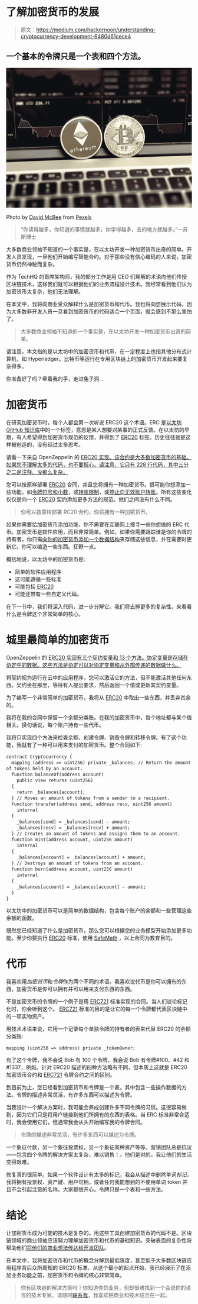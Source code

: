 # 了解加密货币的发展

> 原文：<https://medium.com/hackernoon/understanding-cryptocurrency-development-6480d61cece4>

## 一个基本的令牌只是一个表和四个方法。

![](img/412a0b7242cbcbe6c5bcd4bbfecc9f53.png)

Photo by [David McBee](https://www.pexels.com/@davidmcbee?utm_content=attributionCopyText&utm_medium=referral&utm_source=pexels) from [Pexels](https://www.pexels.com/photo/ethereum-and-bitcoin-emblems-730569/?utm_content=attributionCopyText&utm_medium=referral&utm_source=pexels)

> “你读得越多，你知道的事情就越多。你学得越多，去的地方就越多。”—苏斯博士

大多数商业领袖不知道的一个事实是，在以太坊开发一种加密货币出奇的简单。开发人员发现，一旦他们开始编写智能合约。对于那些没有信心编码的人来说，加密货币仍然神秘而复杂。

作为 TechHQ 的首席架构师，我的部分工作是用 CEO 们理解的术语向他们传授区块链技术，这样我们就可以根据他们的业务流程设计技术。我经常看到他们认为加密货币太复杂，他们无法理解。

在本文中，我将向商业受众解释什么是加密货币和代币。我也将向您展示代码，因为大多数非开发人员一旦看到加密货币的代码适合一个页面，就会感到不那么害怕了。

> 大多数商业领袖不知道的一个事实是，在以太坊开发一种加密货币出奇的简单。

请注意，本文指的是以太坊中的加密货币和代币，在一定程度上也指其他分布式计算机，如 Hyperledger。比特币等运行在专用区块链上的加密货币开发起来要复杂得多。

你准备好了吗？牵着我的手，走进兔子洞…

# 加密货币

在研究加密货币时，每个人都会第一次听说 ERC20 这个术语。ERC 是[以太坊 GitHub 知识库](https://github.com/ethereum/EIPs/labels/ERC)中的一个标签，意思是某人想要对某事的正式反馈。在以太坊的早期，有人希望得到加密货币规范的反馈，并得到了 [ERC20](https://en.wikipedia.org/wiki/ERC-20) 标签。历史往往就是这样被创造的，没有经过太多思考。

请看一下来自 OpenZeppelin 的 [ERC20 实现。该合约是大多数加密货币的基础。如果您不理解太多的代码，也不要担心。请注意，它只有 228 行代码，其中三分之二是注释。没那么复杂。](https://github.com/OpenZeppelin/openzeppelin-solidity/blob/master/contracts/token/ERC20/ERC20.sol)

您可以按原样部署 [ERC20](https://github.com/OpenZeppelin/openzeppelin-solidity/blob/master/contracts/token/ERC20/ERC20.sol) 合同，并且您将拥有一种加密货币。很可能你想添加一些功能，如[令牌符号和小数](https://github.com/OpenZeppelin/openzeppelin-solidity/blob/master/contracts/token/ERC20/ERC20Detailed.sol)，或[转账限制](https://github.com/ethereum/EIPs/issues/1404)，或[停止向无效账户转账](https://github.com/Dexaran/ERC223-token-standard)。所有这些变化仅仅是向一个 [ERC20](https://github.com/OpenZeppelin/openzeppelin-solidity/blob/master/contracts/token/ERC20/ERC20.sol) 契约添加更多方法的规范。他们之间没有什么不同。

> 你可以按原样部署 RC20 合约，你将拥有一种加密货币。

如果你需要给加密货币添加功能，你不需要在互联网上搜寻一些你想做的 ERC 代币。加密货币是软件应用，而且非常简单。例如，如果你需要跟踪谁是你的令牌的持有者，你只需[向你的加密货币添加一个数据结构](https://hackernoon.com/implementing-staking-in-solidity-1687302a82cf)来存储这些信息，并在需要时更新它。你可以编造一些东西。狂野一点。

概括地说，以太坊中的加密货币是:

*   简单的软件应用程序
*   这可能遵循一些标准
*   可能包括 [ERC20](https://github.com/OpenZeppelin/openzeppelin-solidity/blob/master/contracts/token/ERC20/ERC20.sol)
*   可能还带有一些自定义代码。

在下一节中，我们将深入代码，进一步分解它。我们将去掉更多的复杂性，来看看什么是令牌这个非常简单的核心。

# 城里最简单的加密货币

OpenZeppelin 的 [ERC20 实现有三个契约变量和 13 个方法。协定变量是存储在协定中的数据。这些方法是协定可以对协定变量和从外部传递的数据做什么。](https://github.com/OpenZeppelin/openzeppelin-solidity/blob/master/contracts/token/ERC20/ERC20.sol)

将契约视为运行在云中的应用程序，您可以激活它的方法，但不能激活其他任何东西。契约坐在那里，等待有人提出要求，然后返回一个值或更新其契约变量。

为了编写一个非常简单的加密货币，我将从 [ERC20](https://github.com/OpenZeppelin/openzeppelin-solidity/blob/master/contracts/token/ERC20/ERC20.sol) 中取出一些东西，并丢弃其余的。

我将在我的合同中保留一个余额分类账。在我的加密货币中，每个地址都与某个值相关。换句话说，每个账户持有一些代币。

我将只实现四个方法来检查余额、创建令牌、销毁令牌和转移令牌。有了这个功能，我就有了一种可以用来支付的加密货币。整个合同如下:

```
contract Cryptocurrency {
  mapping (address => uint256) private _balances; // Return the amount of tokens held by an account.
  function balanceOf(address account) 
    public view returns (uint256) 
  {
    return _balances[account];
  } // Moves an amount of tokens from a sender to a recipient.
  function transfer(address send, address recv, uint256 amount)
    internal
  {
    _balances[send] = _balances[send] — amount;
    _balances[recv] = _balances[recv] + amount;
  } // Creates an amount of tokens and assigns them to an account.
  function mint(address account, uint256 amount) 
    internal
  {
    _balances[account] = _balances[account] + amount;
  } // Destroys an amount of tokens from an account.
  function burn(address account, uint256 amount) 
    internal
  {
    _balances[account] = _balances[account] — amount;
  }
}
```

以太坊中的加密货币可以是简单的数据结构，包含每个账户的余额和一些管理这些余额的函数。

既然您已经知道了什么是加密货币，那么您可以根据您的业务模型开始添加更多功能。至少你要执行 [ERC20](https://github.com/OpenZeppelin/openzeppelin-solidity/blob/master/contracts/token/ERC20/ERC20.sol) 标准，使用 [SafeMath](https://github.com/OpenZeppelin/openzeppelin-solidity/blob/master/contracts/math/SafeMath.sol) ，以上合同为教育目的。

# 代币

我喜欢用*加密货币*和*令牌*作为两个不同的术语。我喜欢说代币是你可以拥有的东西，加密货币是你可以拥有并可以用来支付东西的东西。

不是加密货币的令牌的一个例子是用 [ERC721](https://github.com/OpenZeppelin/openzeppelin-solidity/blob/master/contracts/token/ERC721/ERC721.sol) 标准实现的合同。当人们谈论标记化时，你会听到这个。 [ERC721](https://github.com/OpenZeppelin/openzeppelin-solidity/blob/master/contracts/token/ERC721/ERC721.sol) 标准的目的是让它的每一个令牌都代表区块链中的一项实物资产。

用技术术语来说，它用一个记录每个单独令牌的持有者的表来代替 ERC20 的余额分类账:

```
mapping (uint256 => address) private _tokenOwner;
```

有了这个令牌，我不会说 Bob 有 100 个令牌，我会说 Bob 有令牌#100、#42 和#1337，例如。针对 ERC20 描述的四种方法略有不同，但本质上这就是 ERC20 加密货币合约和 [ERC721](https://github.com/OpenZeppelin/openzeppelin-solidity/blob/master/contracts/token/ERC721/ERC721.sol) 令牌合约之间的区别。

到目前为止，您已经看到加密货币和令牌是一个表，其中包含一些操作数据的方法。令牌的描述非常灵活，有许多东西可以描述为令牌。

当我设计一个解决方案时，我可能会养成创建许多不同令牌的习惯。这很容易做到，因为它们只是将用户链接到他们所拥有的东西的表格。当 ERC 标准非常合适时，我会使用它们，但通常我会从头开始编写我的令牌合同。

> 令牌的描述非常灵活，有许多东西可以描述为令牌。

一个象征付款，另一个象征投票权，另一个象征某种资产等等。营销团队总是抗议——包含四个令牌的解决方案太复杂，难以销售！。他们是对的。我让他们的生活变得艰难。

修复真的很简单。如果一个软件设计有太多的标记，我会从描述中删除单词*标记*。我将拥有投票权、资产键、用户句柄，或者任何我能想到的不使用单词 token 并且不会引起注意的名称。大家都很开心。令牌只是一个表和一些方法。

# 结论

让加密货币成为可能的技术是复杂的。用这些工具创建加密货币的代码不是。区块链领域的商业领袖应该努力理解加密货币和代币的基础知识。突破表面的复杂性将帮助他们[将他们的商业想法传达给开发团队](https://hackernoon.com/i-was-the-blockchain-architect-for-a-dozen-projects-and-this-is-what-i-learnt-7a17b36bad02)。

在本文中，我将加密货币和代币的概念分解到最低限度，甚至低于大多数区块链应用程序背后众所周知的 ERC20 标准。从这个最小的起点开始，我已经展示了在添加业务功能之前，加密货币和令牌的核心非常简单。

> 你有区块链的解决方案吗？你知道你的业务，但却很难找到一个会说你的语言的技术专家。请随时[联系我](http://linkedin.com/in/albertocuesta)，我喜欢把商业和技术结合在一起。